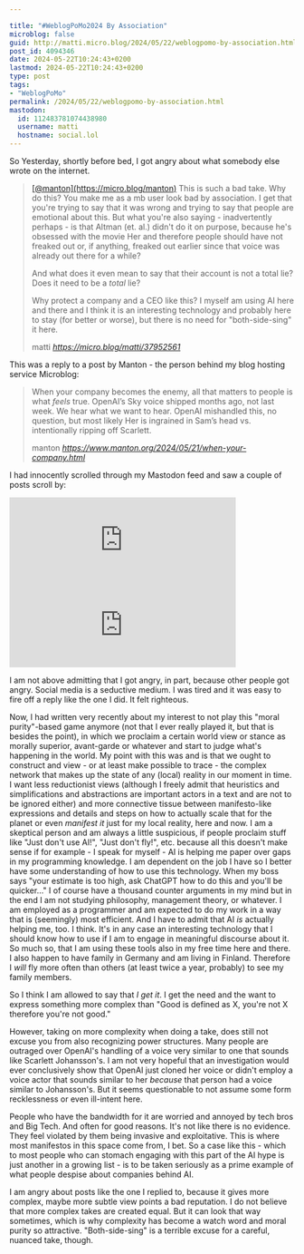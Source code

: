 ```yaml
---

title: "#WeblogPoMo2024 By Association"
microblog: false
guid: http://matti.micro.blog/2024/05/22/weblogpomo-by-association.html
post_id: 4094346
date: 2024-05-22T10:24:43+0200
lastmod: 2024-05-22T10:24:43+0200
type: post
tags:
- "WeblogPoMo"
permalink: /2024/05/22/weblogpomo-by-association.html
mastodon:
  id: 112483781074438980
  username: matti
  hostname: social.lol
---
```

So Yesterday, shortly before bed, I got angry about what somebody else wrote on the internet.

<blockquote class="quoteback" data-title="" data-author="matti" data-avatar="https://micro.blog/matti/avatar.jpg" cite="https://micro.blog/matti/37952561"><p><a href="https://micro.blog/manton">[@manton](https://micro.blog/manton)</a> This is such a bad take. Why do this? You make me as a mb user look bad by association. I get that you're trying to say that it was wrong and trying to say that people are emotional about this. But what you're also saying - inadvertently perhaps - is that Altman (et. al.) didn't do it on purpose, because he's obsessed with the movie Her and therefore people should have not freaked out or, if anything, freaked out earlier since that voice was already out there for a while?</p>

<p>And what does it even mean to say that their account is not a total lie? Does it need to be a <em>total</em> lie?</p>

<p>Why protect a company and a CEO like this? I myself am using AI here and there and I think it is an interesting technology and probably here to stay (for better or worse), but there is no need for "both-side-sing" it here.</p>
<footer>matti <cite><a href="https://micro.blog/matti/37952561" class="u-in-reply-to">https://micro.blog/matti/37952561</a></cite></footer></blockquote><script src="https://cdn.micro.blog/quoteback.js"></script>

This was a reply to a post by Manton - the person behind my blog hosting service Microblog:

<blockquote class="quoteback" data-title="" data-author="manton" data-avatar="https://micro.blog/manton/avatar.jpg" cite="https://www.manton.org/2024/05/21/when-your-company.html"><p>When your company becomes the enemy, all that matters to people is what <em>feels</em> true. OpenAI’s Sky voice shipped months ago, not last week. We hear what we want to hear. OpenAI mishandled this, no question, but most likely Her is ingrained in Sam’s head vs. intentionally ripping off Scarlett.</p>
<footer>manton <cite><a href="https://www.manton.org/2024/05/21/when-your-company.html" class="u-in-reply-to">https://www.manton.org/2024/05/21/when-your-company.html</a></cite></footer></blockquote><script src="https://cdn.micro.blog/quoteback.js"></script>

I had innocently scrolled through my Mastodon feed and saw a couple of posts scroll by:

<iframe src="https://social.lol/@robb/112479532439276941/embed" class="mastodon-embed" style="max-width: 100%; border: 0" width="400" allowfullscreen="allowfullscreen"></iframe><script src="https://social.lol/embed.js" async="async"></script>

<iframe src="https://toot.cafe/@baldur/112479789642168340/embed" class="mastodon-embed" style="max-width: 100%; border: 0" width="400" allowfullscreen="allowfullscreen"></iframe><script src="https://toot.cafe/embed.js" async="async"></script>

I am not above admitting that I got angry, in part, because other people got angry. Social media is a seductive medium. I was tired and it was easy to fire off a reply like the one I did. It felt righteous.

Now, I had written very recently about my interest to not play this "moral purity"-based game anymore (not that I ever really played it, but that is besides the point), in which we proclaim a certain world view or stance as morally superior, avant-garde or whatever and start to judge what's happening in the world. My point with this was and is that we ought to construct and view - or at least make possible to trace - the complex network that makes up the state of any (local) reality in our moment in time. I want less reductionist views (although I freely admit that heuristics and simplifications and abstractions are important actors in a text and are not to be ignored either) and more connective tissue between manifesto-like expressions and details and steps on how to actually scale that for the planet or even _manifest it_ just for my local reality, here and now. I am a skeptical person and am always a little suspicious, if people proclaim stuff like "Just don't use AI!", "Just don't fly!", etc. because all this doesn't make sense if for example - I speak for myself - AI is helping me paper over gaps in my programming knowledge. I am dependent on the job I have so I better have some understanding of how to use this technology. When my boss says "your estimate is too high, ask ChatGPT how to do this and you'll be quicker…" I of course have a thousand counter arguments in my mind but in the end I am not studying philosophy, management theory, or whatever. I am employed as a programmer and am expected to do my work in a way that is (seemingly) most efficient. And I have to admit that AI _is_ actually helping me, too. I think. It's in any case an interesting technology that I should know how to use if I am to engage in meaningful discourse about it. So much so, that I am using these tools also in my free time here and there. I also happen to have family in Germany and am living in Finland. Therefore I _will_ fly more often than others (at least twice a year, probably) to see my family members.

So I think I am allowed to say that _I get it_. I get the need and the want to express something more complex than "Good is defined as X, you're not X therefore you're not good."

However, taking on more complexity when doing a take, does still not excuse you from also recognizing power structures. Many people are outraged over OpenAI's handling of a voice very similar to one that sounds like Scarlett Johansson's. I am not very hopeful that an investigation would ever conclusively show that OpenAI just cloned her voice or didn't employ a voice actor that sounds similar to her _because_ that person had a voice similar to Johansson's. But it seems questionable to not assume some form recklessness or even ill-intent here.

People who have the bandwidth for it are worried and annoyed by tech bros and Big Tech. And often for good reasons. It's not like there is no evidence. They feel violated by them being invasive and exploitative. This is where most manifestos in this space come from, I bet. So a case like this - which to most people who can stomach engaging with this part of the AI hype is just another in a growing list - is to be taken seriously as a prime example of what people despise about companies behind AI.

I am angry about posts like the one I replied to, because it gives more complex, maybe more subtle view points a bad reputation. I do not believe that more complex takes are created equal. But it can look that way sometimes, which is why complexity has become a watch word and moral purity so attractive. "Both-side-sing" is a terrible excuse for a careful, nuanced take, though.
